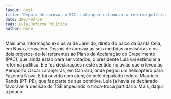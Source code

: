 ```yaml
---
layout: post
title: "Depois de aprovar o PAC, Lula quer estimular a reforma política "
date: 2007-03-29
tags: Lula,Reforma Política
author: None
---
```

Mais uma informação exclusiva de Jamildo, direto do palco da Santa Ceia, em Nova Jerusalém.
Depois de aprovar as seis medidas provisórias e os dois projetos-de-lei referentes ao Plano de Aceleração do Crescimento (PAC), que ainda estão para ser votados, o presidente Lula vai estimular a reforma política.
Ele fez declarações neste sentido no avião que o levou ao Aeroporto Oscar Laranjeiras,&nbsp;em Caruaru, onde pegou um helicóptero para Fazenda Nova. E foi ouvido com atenção pelo deputado federal Maurício Rands (PT-PE), que faz parte de sua comitiva.
Lula já havia se declarado favorável à decisão do TSE&nbsp;impedindo o troca-troca partidário.
Mais, daqui a pouco. 